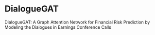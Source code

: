 # DialogueGAT
DialogueGAT: A Graph Attention Network for Financial Risk Prediction by Modeling the Dialogues in Earnings Conference Calls
